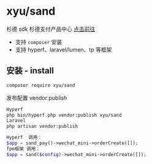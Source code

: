 # xyu/sand
杉德 sdk
杉德支付产品中心 [点击前往](https://open.sandpay.com.cn/product/index)

* 支持 `composer` 安装
* 支持 hyperf、laravel/lumen、tp 等框架

## 安装 - install

```bash
composer require xyu/sand
```

发布配置 vendor:publish
```bash
Hyperf
php bin/hyperf.php vendor:publish xyu/sand
Laravel
php artisan vendor:publish
```

```php
Hyperf  调用：
$app = sand_pay()->wechat_mini->orderCreate([]);
fpm框架 调用：
$app = sand($config)->wechat_mini->orderCreate([]);
```
